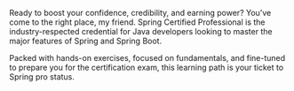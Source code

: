 Ready to boost your confidence, credibility, and earning power? You’ve come to the right place, my friend. Spring Certified Professional is the industry-respected credential for Java developers looking to master the major features of Spring and Spring Boot.

Packed with hands-on exercises, focused on fundamentals, and fine-tuned to prepare you for the certification exam, this learning path is your ticket to Spring pro status.
